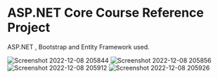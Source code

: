 # ASP.NET Core Course Reference Project
ASP.NET , Bootstrap and Entity Framework used.

![Screenshot 2022-12-08 205844](https://user-images.githubusercontent.com/58585164/206529483-bb630941-0564-411d-9ae6-c9567fa16daa.jpg)
![Screenshot 2022-12-08 205856](https://user-images.githubusercontent.com/58585164/206529505-9d6449d5-3484-4861-b546-471487ac9706.jpg)
![Screenshot 2022-12-08 205912](https://user-images.githubusercontent.com/58585164/206529516-1ed0ad93-eefb-4739-b0ba-980b1de097ab.jpg)
![Screenshot 2022-12-08 205926](https://user-images.githubusercontent.com/58585164/206529527-a6eac6f4-ec3a-4927-ae64-5deb20b9083b.jpg)
